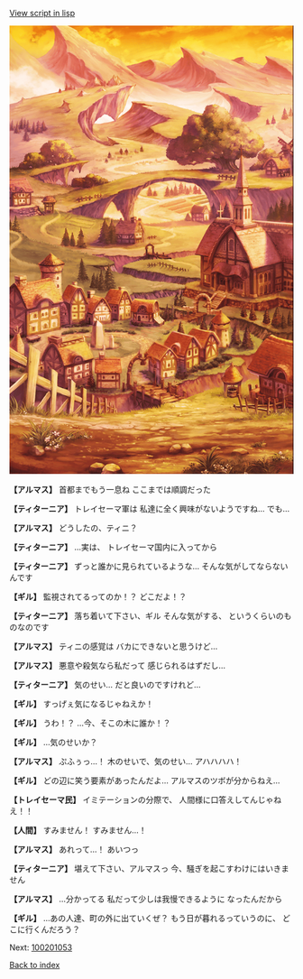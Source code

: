 [View script in lisp](../scripts/100201051.txt)

![004_outland_enening.png](../images/backgrounds/004_outland_enening.png)

**【アルマス】**
首都までもう一息ね
ここまでは順調だった

**【ティターニア】**
トレイセーマ軍は
私達に全く興味がないようですね…
でも…

**【アルマス】**
どうしたの、ティニ？

**【ティターニア】**
…実は、
トレイセーマ国内に入ってから

**【ティターニア】**
ずっと誰かに見られているような…
そんな気がしてならないんです

**【ギル】**
監視されてるってのか！？
どこだよ！？

**【ティターニア】**
落ち着いて下さい、ギル
そんな気がする、
というくらいのものなのです

**【アルマス】**
ティニの感覚は
バカにできないと思うけど…

**【アルマス】**
悪意や殺気なら私だって
感じられるはずだし…

**【ティターニア】**
気のせい…
だと良いのですけれど…

**【ギル】**
すっげぇ気になるじゃねえか！

**【ギル】**
うわ！？
…今、そこの木に誰か！？

**【ギル】**
…気のせいか？

**【アルマス】**
ぷふぅっ…！
木のせいで、気のせい…
アハハハハ！

**【ギル】**
どの辺に笑う要素があったんだよ…
アルマスのツボが分からねえ…

**【トレイセーマ民】**
イミテーションの分際で、
人間様に口答えしてんじゃねえ！！

**【人間】**
すみません！
すみません…！

**【アルマス】**
あれって…！
あいつっ

**【ティターニア】**
堪えて下さい、アルマスっ
今、騒ぎを起こすわけにはいきません

**【アルマス】**
…分かってる
私だって少しは我慢できるように
なったんだから

**【ギル】**
…あの人達、町の外に出ていくぜ？
もう日が暮れるっていうのに、
どこに行くんだろう？


Next: [100201053](100201053.md)

[Back to index](index.md)
